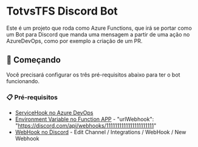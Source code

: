 # TotvsTFS Discord Bot

Este é um projeto que roda como Azure Functions, que irá se portar como um Bot para Discord que manda uma mensagem a partir de uma ação no AzureDevOps, como por exemplo a criação de um PR.

## 🚀 Começando

Você precisará configurar os três pré-requisitos abaixo para ter o bot funcionando.

### 📋 Pré-requisitos

* [ServiceHook no Azure DevOps](https://totvstfs.visualstudio.com/Framework-BH/_settings/serviceHooks)
* [Environment Variable no Function APP](https://learn.microsoft.com/en-us/azure/azure-functions/functions-how-to-use-azure-function-app-settings?tabs=portal) - "urlWebhook": "https://discord.com/api/webhooks/1111111111111111111111"
* [WebHook no Discord](https://support.discord.com/hc/en-us/articles/228383668-Intro-to-Webhooks) - Edit Channel / Integrations / WebHook / New Webhook

